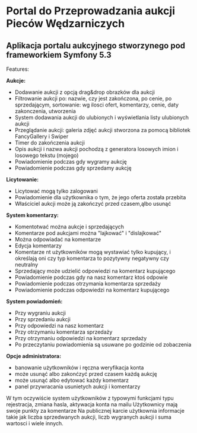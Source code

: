 # Portal do Przeprowadzania aukcji Pieców Wędzarniczych
## Aplikacja portalu aukcyjnego stworzynego pod frameworkiem Symfony 5.3
Features:

__Aukcje:__
  - Dodawanie aukcji z opcją drag&drop obrazków dla aukcji
  - Filtrowanie aukcji po: nazwie, czy jest zakończona, po cenie, po sprzedającym, sortowanie: wg ilosci ofert, komentarzy, cenie, daty zakonczenia, utworzenia
  - System dodawania aukcji do ulubionych i wyświetlania listy ulubionych aukcji
  - Przeglądanie aukcji: galeria zdjęć aukcji stworzona za pomocą bibliotek FancyGallery i Swiper
  - Timer do zakończenia aukcji
  - Opis aukcji i nazwa aukcji pochodzą z generatora losowych imion i losowego tekstu (mojego)
  - Powiadomienie podczas gdy wygramy aukcję
  - Powiadomienie podczas gdy sprzedamy aukcję
  
  __Licytowanie:__
  - Licytować mogą tylko zalogowani
  - Powiadomienie dla użytkownika o tym, że jego oferta została przebita
  - Właściciel aukcji może ją zakończyć przed czasem,ąlbo usunąć
  
__System komentarzy:__
  - Komentotwać można aukcje i sprzedających
  - Komentarze pod aukcjami można "lajkować" i "dislajkować"
  - Można odpowiadać na komentarze
  - Edycja komentarzy
  - Komentarze nt użytkowników mogą wystawiać tylko kupujący, i określają oni czy typ komentarza to pozytywny negatywny czy neutralny
  - Sprzedający może udzielić odpowiedzi na komentarz kupującego
  - Powiadomienie podczas gdy na nasz komentarz ktoś odpowie
  - Powiadomienie podczas otrzymania komentarza sprzedaży
  - Powiadomienie podczas odpowiedzi na komentarz kupującego
    
  
  
__System powiadomień:__
  - Przy wygraniu aukcji
  - Przy sprzedaniu aukcji
  - Przy odpowiedzi na nasz komentarz
  - Przy otrzymaniu komentarza sprzedaży
  - Przy otrzymaniu odpowiedzi na komentarz sprzedaży
  - Po przeczytaniu powiadomienia są usuwane po godzinie od zobaczenia
    
 __Opcje administratora:__
  - banowanie użytkowników i ręczna weryfikacja konta
  - może usunąć albo zakonćzyć przed czasem każdą aukcję
  - może usunąć albo edytować każdy komentarz
  - panel przywracania usunietych aukcji i komentarzy
    
    
    
  W tym oczywiście system użytkowników z typowymi funkcjami typu rejestracja, zmiana hasla, aktywacja konta na mailu
  Użytkownicy mają swoje punkty za komentarze
  Na publicznej karcie użytkownia informacje takie jak liczba sprzedwanych aukcji, liczb wygranych aukcji i suma wartosci i wiele innych.
   
    
